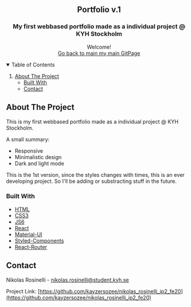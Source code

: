 <h2 align="center">Portfolio v.1</h2>
  <h3 align="center">My first webbased portfolio made as a individual project @ KYH Stockholm</h3>

  <p align="center">
    Welcome!
    <br />
    <a href="https://github.com/kayzersozee">Go back to main my main GitPage</a>
    <br />
</p>

<!-- TABLE OF CONTENTS -->
<details open="open">
  <summary>Table of Contents</summary>
  <ol>
    <li>
      <a href="#about-the-project">About The Project</a>
      <ul>
        <li><a href="#built-with">Built With</a></li>
        <li><a href="#contact">Contact</a></li>
      </ul>
    </li>
  </ol>
</details>

<!-- ABOUT THE PROJECT -->

## About The Project

This is my first webbased portfolio made as a individual project @ KYH Stockholm.

A small summary:

- Responsive
- Minimalistic design
- Dark and light mode

This is the 1st version, since the styles changes with times, this is an ever developing project. So I'll be adding or substracting stuff in the future.

### Built With

- [HTML](https://developer.mozilla.org/sv-SE/docs/Web/HTML)
- [CSS3](https://developer.mozilla.org/en-US/docs/Web/CSS)
- [JS6](https://www.javascript.com/)
- [React](https://reactjs.org/)
- [Material-UI](https://https://material-ui.com/)
- [Styled-Components](https://styled-component.com/)
- [React-Router](https://reactrouter.com/)

<!-- CONTACT -->

## Contact

Nikolas Rosinelli - nikolas.rosinelli@student.kyh.se

Project Link: [https://github.com/kayzersozee/nikolas_rosinelli_ip2_fe20](https://github.com/kayzersozee/nikolas_rosinelli_ip2_fe20)
